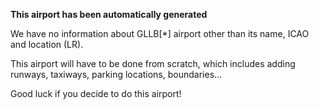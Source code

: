**This airport has been automatically generated**

We have no information about GLLB[*] airport other than its name, ICAO and location (LR).

This airport will have to be done from scratch, which includes adding runways, taxiways, parking locations, boundaries...

Good luck if you decide to do this airport!